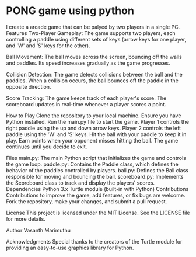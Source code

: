 # PONG game using python
I create a arcade game that can be palyed by two players in a single PC.
Features
Two-Player Gameplay: The game supports two players, each controlling a paddle using different sets of keys (arrow keys for one player, and 'W' and 'S' keys for the other).

Ball Movement: The ball moves across the screen, bouncing off the walls and paddles. Its speed increases gradually as the game progresses.

Collision Detection: The game detects collisions between the ball and the paddles. When a collision occurs, the ball bounces off the paddle in the opposite direction.

Score Tracking: The game keeps track of each player's score. The scoreboard updates in real-time whenever a player scores a point.

How to Play
Clone the repository to your local machine.
Ensure you have Python installed.
Run the main.py file to start the game.
Player 1 controls the right paddle using the up and down arrow keys.
Player 2 controls the left paddle using the 'W' and 'S' keys.
Hit the ball with your paddle to keep it in play.
Earn points when your opponent misses hitting the ball.
The game continues until you decide to exit.


Files
main.py: The main Python script that initializes the game and controls the game loop.
paddle.py: Contains the Paddle class, which defines the behavior of the paddles controlled by players.
ball.py: Defines the Ball class responsible for moving and bouncing the ball.
scoreboard.py: Implements the Scoreboard class to track and display the players' scores.
Dependencies
Python 3.x
Turtle module (built-in with Python)
Contributions
Contributions to improve the game, add features, or fix bugs are welcome. Fork the repository, make your changes, and submit a pull request.

License
This project is licensed under the MIT License. See the LICENSE file for more details.

Author
Vasanth Marimuthu

Acknowledgments
Special thanks to the creators of the Turtle module for providing an easy-to-use graphics library for Python.
